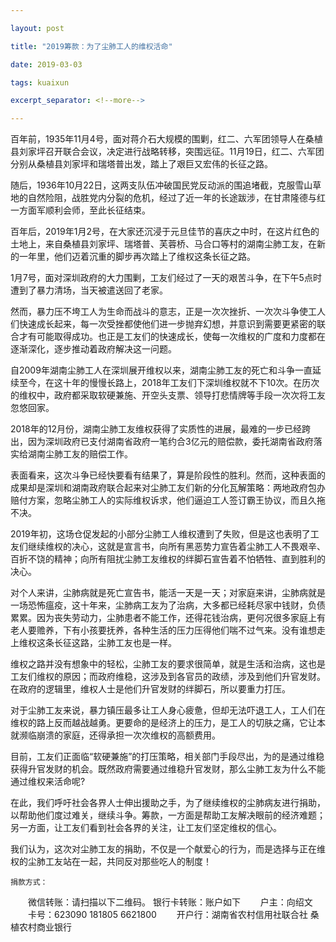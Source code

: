 ```yaml
---

layout: post

title: "2019筹款：为了尘肺工人的维权活命"

date: 2019-03-03

tags: kuaixun

excerpt_separator: <!--more-->

---
```

百年前，1935年11月4号，面对蒋介石大规模的围剿，红二、六军团领导人在桑植县刘家坪召开联合会议，决定进行战略转移，突围远征。11月19日，红二、六军团分别从桑植县刘家坪和瑞塔普出发，踏上了艰巨又宏伟的长征之路。

随后，1936年10月22日，这两支队伍冲破国民党反动派的围追堵截，克服雪山草地的自然险阻，战胜党内分裂的危机，经过了近一年的长途跋涉，在甘肃隆德与红一方面军顺利会师，至此长征结束。

百年后，2019年1月2号，在大家还沉浸于元旦佳节的喜庆之中时，在这片红色的土地上，来自桑植县刘家坪、瑞塔普、芙蓉桥、马合口等村的湖南尘肺工友，在新的一年里，他们迈着沉重的脚步再次踏上了维权这条长征之路。

1月7号，面对深圳政府的大力围剿，工友们经过了一天的艰苦斗争，在下午5点时遭到了暴力清场，当天被遣送回了老家。

然而，暴力压不垮工人为生命而战斗的意志，正是一次次挫折、一次次斗争使工人们快速成长起来，每一次受挫都使他们进一步抛弃幻想，并意识到需要更紧密的联合才有可能取得成功。也正是工友们的快速成长，使每一次维权的广度和力度都在逐渐深化，逐步推动着政府解决这一问题。

自2009年湖南尘肺工人在深圳展开维权以来，湖南尘肺工友的死亡和斗争一直延续至今，在这十年的慢慢长路上，2018年工友们下深圳维权就不下10次。在历次的维权中，政府都采取软硬兼施、开空头支票、领导打悲情牌等手段一次次将工友忽悠回家。

2018年的12月份，湖南尘肺工友维权获得了实质性的进展，最难的一步已经跨出，因为深圳政府已支付湖南省政府一笔约合3亿元的赔偿款，委托湖南省政府落实给湖南尘肺工友的赔偿工作。

表面看来，这次斗争已经快要看有结果了，算是阶段性的胜利。然而，这种表面的成果却是深圳和湖南政府联合起来对尘肺工友们新的分化瓦解策略：两地政府包办赔付方案，忽略尘肺工人的实际维权诉求，他们逼迫工人签订霸王协议，而且久拖不决。

2019年初，这场仓促发起的小部分尘肺工人维权遭到了失败，但是这也表明了工友们继续维权的决心，这就是宣言书，向所有黑恶势力宣告着尘肺工人不畏艰辛、百折不饶的精神；向所有阻扰尘肺工友维权的绊脚石宣告着不怕牺牲、直到胜利的决心。

对个人来讲，尘肺病就是死亡宣告书，能活一天是一天；对家庭来讲，尘肺病就是一场恐怖瘟疫，这十年来，尘肺病工友为了治病，大多都已经耗尽家中钱财，负债累累。因为丧失劳动力，尘肺患者不能工作，还得花钱治病，更何况很多家庭上有老人要赡养，下有小孩要抚养，各种生活的压力压得他们喘不过气来。没有谁想走上维权这条长征这路，尘肺工友也是一样。

维权之路并没有想象中的轻松，尘肺工友的要求很简单，就是生活和治病，这也是工友们维权的原因；而政府维稳，这涉及到各官员的政绩，涉及到他们升官发财。在政府的逻辑里，维权人士是他们升官发财的绊脚石，所以要重力打压。

对于尘肺工友来说，暴力镇压最多让工人身心疲惫，但却无法吓退工人，工人们在维权的路上反而越战越勇。更要命的是经济上的压力，是工人的切肤之痛，它让本就濒临崩溃的家庭，还得承担一次次维权的高额费用。

目前，工友们正面临“软硬兼施”的打压策略，相关部门手段尽出，为的是通过维稳获得升官发财的机会。既然政府需要通过维稳升官发财，那么尘肺工友为什么不能通过维权来活命呢?

在此，我们呼吁社会各界人士伸出援助之手，为了继续维权的尘肺病友进行捐助，以帮助他们度过难关，继续斗争。筹款，一方面是帮助工友解决眼前的经济难题；另一方面，让工友们看到社会各界的关注，让工友们坚定维权的信心。

我们认为，这次对尘肺工友的捐助，不仅是一个献爱心的行为，而是选择与正在维权的尘肺工友站在一起，共同反对那些吃人的制度！

    捐款方式：
　　微信转账：请扫描以下二维码。
  银行卡转账：账户如下
　　户主：向绍文
　　卡号：623090 181805 6621800
　　开户行：湖南省农村信用社联合社 桑植农村商业银行
   
